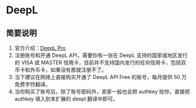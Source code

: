 # DeepL

## 简要说明

1. 官方介绍：[DeepL Pro](https://www.deepl.com/zh/pro/select-country#developer)
2. 注册账号和开通 DeepL API，需要你有一张在 DeepL 支持的国家或地区发行的 VISA 或 MASTER 信用卡，目前并不支持国内发行的任何信用卡，包括双币卡和外币卡，如果没有那就注册不了。
3. 当下建议在网络上直接购买开通了 DeepL API Free 的账号，每月提供 50 万免费字符翻译。
4. 当你购买了账号后，除了账号密码外，卖家一般也会把 authkey 给你，直接把 authkey 填入到本扩展的 deepl 翻译中即可。
